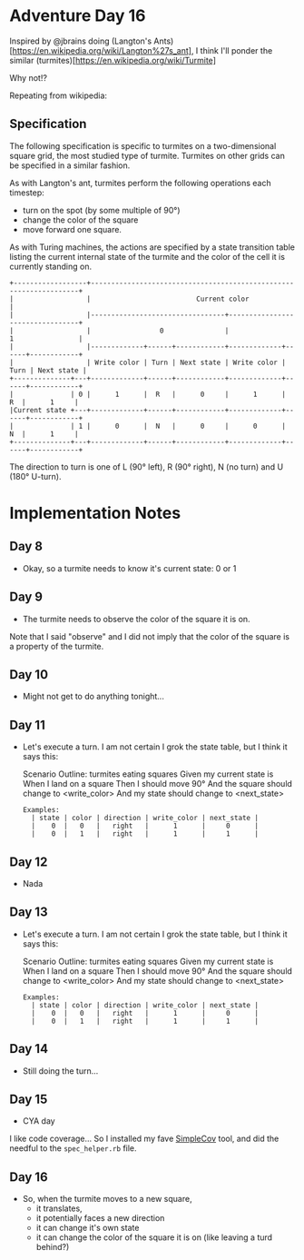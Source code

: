 # Adventure Day 16

Inspired by @jbrains doing (Langton's Ants)[https://en.wikipedia.org/wiki/Langton%27s_ant], I think I'll ponder the similar
(turmites)[https://en.wikipedia.org/wiki/Turmite]

Why not!?

Repeating from wikipedia:

## Specification

The following specification is specific to turmites on a two-dimensional square grid, the most studied type of turmite. Turmites on other grids can be specified in a similar fashion.

As with Langton's ant, turmites perform the following operations each timestep:

- turn on the spot (by some multiple of 90°)
- change the color of the square
- move forward one square.

As with Turing machines, the actions are specified by a state transition table listing the current internal
state of the turmite and the color of the cell it is currently standing on.

    +------------------+-------------------------------------------------------------------+
    |                  |                          Current color                            |
    |                  |---------------------------------+---------------------------------+
    |                  |                 0               |                1                |
    |                  |-------------+------+------------+-------------+------+------------+
    |                  | Write color | Turn | Next state | Write color | Turn | Next state |
    +--------------+---+-------------+------+------------+-------------+------+------------+
    |              | 0 |      1      |  R   |      0     |      1      |   R  |      1     |
    |Current state +---+-------------+------+------------+-------------+------+------------+
    |              | 1 |      0      |  N   |      0     |      0      |   N  |      1     |
    +--------------+---+-------------+------+------------+-------------+------+------------+

The direction to turn is one of L (90° left), R (90° right), N (no turn) and U (180° U-turn).

# Implementation Notes

## Day 8

* Okay, so a turmite needs to know it's current state: 0 or 1

## Day 9

* The turmite needs to observe the color of the square it is on.

Note that I said "observe" and I did not imply that the color of the square is a property of the turmite.

## Day 10

* Might not get to do anything tonight...

## Day 11

* Let's execute a turn. I am not certain I grok the state table, but I think it says this:


    Scenario Outline: turmites eating squares
      Given my current state is <state>
      When I land on a <color> square
      Then I should move 90° <direction>
      And the square should change to <write_color>
      And my state should change to <next_state>

      Examples:
        | state | color | direction | write_color | next_state |
        |    0  |   0   |   right   |      1      |     0      |
        |    0  |   1   |   right   |      1      |     1      |

## Day 12

* Nada

## Day 13

* Let's execute a turn. I am not certain I grok the state table, but I think it says this:

    Scenario Outline: turmites eating squares
      Given my current state is <state>
      When I land on a <color> square
      Then I should move 90° <direction>
      And the square should change to <write_color>
      And my state should change to <next_state>

      Examples:
        | state | color | direction | write_color | next_state |
        |    0  |   0   |   right   |      1      |     0      |
        |    0  |   1   |   right   |      1      |     1      |

## Day 14

* Still doing the turn...

## Day 15

* CYA day

I like code coverage... So I installed my fave [SimpleCov](https://github.com/colszowka/simplecov) tool,
and did the needful to the `spec_helper.rb` file.

## Day 16

* So, when the turmite moves to a new square,
    * it translates,
    * it potentially faces a new direction
    * it can change it's own state
    * it can change the color of the square it is on (like leaving a turd behind?)
